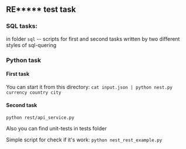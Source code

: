 ## RE***** test task


### SQL tasks:
in folder `sql` -- scripts for first and second tasks written by two different styles of sql-quering

### Python task

#### First task
You can start it from this directory:
`cat input.json | python nest.py currency country city`

#### Second task
`python rest/api_service.py`

Also you can find unit-tests in tests folder

Simple script for check if it's work:
`python nest_rest_example.py`
